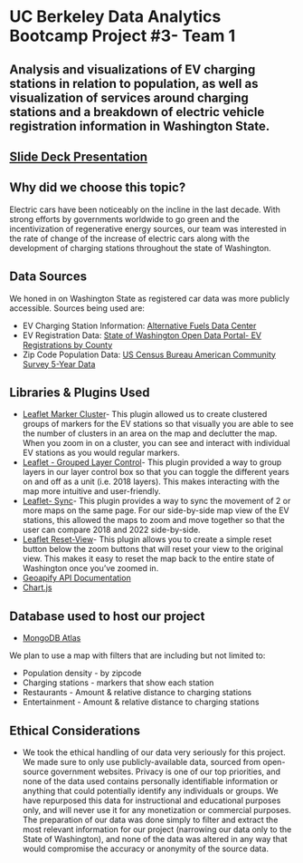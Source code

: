 # UC Berkeley Data Analytics Bootcamp Project #3- Team 1
## Analysis and visualizations of EV charging stations in relation to population, as well as visualization of services around charging stations and a breakdown of electric vehicle registration information in Washington State.

## [Slide Deck Presentation](https://docs.google.com/presentation/d/1rJnLBgEE1-EYBnG3U2ecyzHRxKky46Z0LkpK-uAAsp0/edit?usp=sharing)

## Why did we choose this topic?
Electric cars have been noticeably on the incline in the last decade. With strong efforts by governments worldwide to go green and the incentivization of regenerative energy sources, our team was interested in the rate of change of the increase of electric cars along with the development of charging stations throughout the state of Washington. 

## Data Sources
We honed in on Washington State as registered car data was more publicly accessible. Sources being used are: 
- EV Charging Station Information: [Alternative Fuels Data Center](https://afdc.energy.gov/stations/states)
- EV Registration Data: [State of Washington Open Data Portal- EV Registrations by County](https://data.wa.gov/Transportation/Electric-Vehicle-Population-Size-History-By-County/3d5d-sdqb/about_data)
- Zip Code Population Data: [US Census Bureau American Community Survey 5-Year Data](https://www.census.gov/data/developers/data-sets/acs-5year.html)

## Libraries & Plugins Used
- [Leaflet Marker Cluster](https://github.com/Leaflet/Leaflet.markercluster)- This plugin allowed us to create clustered groups of markers for the EV stations so that visually you are able to see the number of clusters in an area on the map and declutter the map. When you zoom in on a cluster, you can see and interact with individual EV stations as you would regular markers.
- [Leaflet - Grouped Layer Control](https://github.com/ismyrnow/leaflet-groupedlayercontrol/tree/gh-pages)- This plugin provided a way to group layers in our layer control box so that you can toggle the different years on and off as a unit (i.e. 2018 layers). This makes interacting with the map more intuitive and user-friendly.
- [Leaflet- Sync](https://github.com/jieter/Leaflet.Sync)- This plugin provides a way to sync the movement of 2 or more maps on the same page. For our side-by-side map view of the EV stations, this allowed the maps to zoom and move together so that the user can compare 2018 and 2022 side-by-side.
- [Leaflet Reset-View](https://github.com/drustack/Leaflet.ResetView)- This plugin allows you to create a simple reset button below the zoom buttons that will reset your view to the original view. This makes it easy to reset the map back to the entire state of Washington once you’ve zoomed in.
- [Geoapify API Documentation](https://apidocs.geoapify.com/docs/place-details/#api/)
- [Chart.js](https://www.chartjs.org/)

## Database used to host our project
- [MongoDB Atlas](https://www.mongodb.com/atlas/database)

We plan to use a map with filters that are including but not limited to: 
- Population density - by zipcode
- Charging stations - markers that show each station 
- Restaurants - Amount & relative distance to charging stations
- Entertainment - Amount & relative distance to charging stations

## Ethical Considerations
- We took the ethical handling of our data very seriously for this project. We made sure to only use publicly-available data, sourced from open-source government websites. Privacy is one of our top priorities, and none of the data used contains personally identifiable information or anything that could potentially identify any individuals or groups. We have repurposed this data for instructional and educational purposes only, and will never use it for any monetization or commercial purposes. The preparation of our data was done simply to filter and extract the most relevant information for our project (narrowing our data only to the State of Washington), and none of the data was altered in any way that would compromise the accuracy or anonymity of the source data.
